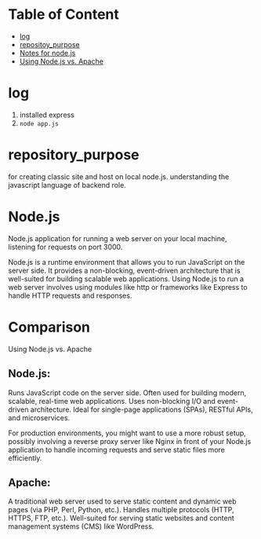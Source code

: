 # Table of Content


- [log](#log)
- [repositoy_purpose](#repository_purpose)
- [Notes for node.js](#Node.js)
- [Using Node.js vs. Apache](#comparison)

# log
1. installed express
2. `node app.js`

# repository_purpose
for creating classic site and host on local node.js.
understanding the javascript language of backend role.

# Node.js
Node.js application for running a web server on your local machine, listening for requests on port 3000.

Node.js is a runtime environment that allows you to run JavaScript on the server side. It provides a non-blocking, event-driven architecture that is well-suited for building scalable web applications. Using Node.js to run a web server involves using modules like http or frameworks like Express to handle HTTP requests and responses.


# Comparison
Using Node.js vs. Apache
## Node.js:
Runs JavaScript code on the server side.
Often used for building modern, scalable, real-time web applications.
Uses non-blocking I/O and event-driven architecture.
Ideal for single-page applications (SPAs), RESTful APIs, and microservices.

For production environments, you might want to use a more robust setup, possibly involving a reverse proxy server like Nginx in front of your Node.js application to handle incoming requests and serve static files more efficiently.

## Apache:

A traditional web server used to serve static content and dynamic web pages (via PHP, Perl, Python, etc.).
Handles multiple protocols (HTTP, HTTPS, FTP, etc.).
Well-suited for serving static websites and content management systems (CMS) like WordPress.